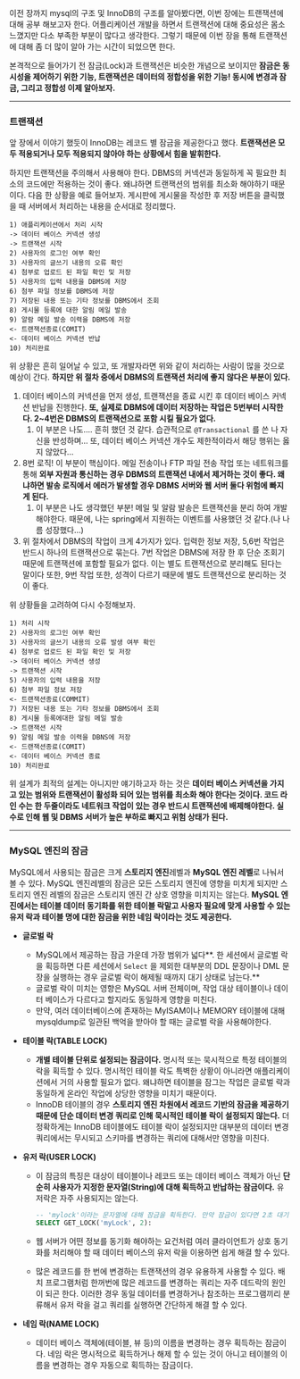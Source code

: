 이전 장까지 mysql의 구조 및 InnoDB의 구조를 알아봤다면, 이번 장에는 트랜잭션에 대해 공부 해보고자 한다. 어플리케이션 개발을 하면서 트랜잭션에 대해 중요성은 몸소 느꼈지만 다소 부족한 부분이 많다고 생각한다. 그렇기 때문에 이번 장을 통해 트랜잭션에 대해 좀 더 많이 알아 가는 시간이 되었으면 한다.

본격적으로 들어가기 전 잠금(Lock)과 트랜잭션은 비슷한 개념으로 보이지만 **잠금은 동시성을 제어하기 위한 기능, 트랜잭션은 데이터의 정합성을 위한 기능!
동시에 변경과 잠금, 그리고 정합성 이제 알아보자.**

---

### 트랜잭션

앞 장에서 이야기 했듯이 InnoDB는 레코드 별 잠금을 제공한다고 했다. **트랜잭션은 모두 적용되거나 모두 적용되지 않아야 하는 상황에서 힘을 발휘한다.**

하지만 트랜잭션을 주의해서 사용해야 한다. DBMS의 커넥션과 동일하게 꼭 필요한 최소의 코드에만 적용하는 것이 좋다. 왜냐하면 트랜잭션의 범위를 최소화 해야하기 때문이다.
다음 한 상황을 예로 들어보자. 게시판에 게시물을 작성한 후 저장 버튼을 클릭했을 때 서버에서 처리하는 내용을 순서대로 정리했다.

```
1) 애플리케이션에서 처리 시작
-> 데이터 베이스 커넥션 생성
-> 트랜잭션 시작
2) 사용자의 로그인 여부 확인
3) 사용자의 글쓰기 내용의 오류 확인 
4) 첨부로 업로드 된 파일 확인 및 저장
5) 사용자의 입력 내용을 DBMS에 저장
6) 첨부 파일 정보를 DBMS에 저장
7) 저장된 내용 또는 기타 정보를 DBMS에서 조회 
8) 게시물 등록에 대한 알림 메일 발송
9) 알람 메일 발송 이력을 DBMS에 저장
<- 트랜잭션종료(COMIT)
<- 데이터 베이스 커넥션 반납 
10) 처리완료
```

위 상황은 흔히 일어날 수 있고, 또 개발자라면 위와 같이 처리하는 사람이 많을 것으로 예상이 간다. **하지만 위 절차 중에서 DBMS의 트랜잭션 처리에 좋지 않다은 부분이 있다.**

1. 데이터 베이스의 커넥션을 먼저 생성, 트랜잭션을 종료 시킨 후 데이터 베이스 커넥션 반납을 진행한다. **또, 실제로 DBMS에 데이터 저장하는 작업은 5번부터 시작한다. 2~4번은 DBMS의 트랜잭션으로 포함 시킬 필요가 없다.**
    1. 이 부분은 나도…. 흔히 했던 것 같다. 습관적으로 `@Transactional` 를 쓴 나 자신을 반성하며… 또, 데이터 베이스 커넥션 개수도 제한적이라서 해당 행위는 옳지 않았다…
2. 8번 로직! 이 부분이 핵심이다. 메일 전송이나 FTP 파일 전송 작업 또는 네트워크를 통해 **외부 자원과 통신하는 경우 DBMS의 트랜잭션 내에서 제거하는 것이 좋다. 왜냐하면 발송 로직에서 에러가 발생할 경우 DBMS 서버와 웹 서버 둘다 위험에 빠지게 된다.**
    1. 이 부분은 나도 생각했던 부분! 메일 및 알람 발송은 트랜잭션을 분리 하여 개발 해야한다. 때문에, 나는 spring에서 지원하는 이벤트를 사용했던 것 같다.(나 나름 성장했다…)
3. 위 절차에서 DBMS의 작업이 크게 4가지가 있다. 입력한 정보 저장, 5,6번 작업은 반드시 하나의 트랜잭션으로 묶는다. 7번 작업은 DBMS에 저장 한 후 단순 조회기 때문에 트랜잭션에 포함할 필요가 없다. 이는 별도 트랜잭션으로 분리해도 된다는 말이다 또한, 9번 작업 또한, 성격이 다르기 때문에 별도 트랜잭션으로 분리하는 것이 좋다.

위 상황들을 고려하여 다시 수정해보자.

```
1) 처리 시작
2) 사용자의 로그인 여부 확인
3) 사용자의 글쓰기 내용의 오류 발생 여부 확인
4) 첨부로 업로드 된 파일 확인 및 저장
-> 데이터 베이스 커넥션 생성
-> 트랜잭션 시작
5) 사용자의 입력 내용을 저장
6) 첨부 파일 정보 저장
<- 트랜잭션종료(COMMIT)
7) 저장된 내용 또는 기타 정보를 DBMS에서 조회 
8) 게시물 등록에대한 알림 메일 발송
-> 트랜잭션 시작
9) 알림 메일 발송 이력을 DBNS에 저장
<- 드랜잭션종료(COMIT)
<- 데이터 베이스 커넥션 종료
10) 처리완료
```

위 설계가 최적의 설계는 아니지만 얘기하고자 하는 것은 **데이터 베이스 커넥션을 가지고 있는 범위와 트랜잭션이 활성화 되어 있는 범위를 최소화 해야 한다는 것이다. 코드 라인 수는 한 두줄이라도 네트워크 작업이 있는 경우 반드시 트랜잭션에 배제해야한다. 실수로 인해 웹 및 DBMS 서버가 높은 부하로 빠지고 위험 상태가 된다.**

---

### MySQL 엔진의 잠금

MySQL에서 사용되는 잠금은 크게 **스토리지 엔진**레벨과 **MySQL 엔진 레벨**로 나눠서 볼 수 있다. MySQL 엔진레벨의 잠금은 모든 스토리지 엔진에 영향을 미치게 되지만 스토리지 엔진 레벨의 잠금은 스토리지 엔진 간 상호 영향을 미치지는 않는다. **MySQL 엔진에서는 테이블 데이터 동기화를 위한 테이블 락말고 사용자 필요에 맞게 사용할 수 있는 유저 락과 테이블 명에 대한 잠금을 위한 네임 락이라는 것도 제공한다.**

- **글로벌 락**
   - MySQL에서 제공하는 잠금 가운데 가장 범위가 넓다**. 한 세션에서 글로벌 락을 획등하면 다른 세션에서 `Select` 을 제외한 대부분의 DDL 문장이나 DML 문장을 실행하는 경우 글로벌 락이 해제될 때까지 대기 상태로 남는다.**
   - 글로벌 락이 미치는 영향은 MySQL 서버 전체이며, 작업 대상 테이블이나 데이터 베이스가 다르다고 할지라도 동일하게 영향을 미친다.
   - 만약, 여러 데이터베이스에 존재하는 MyISAM이나 MEMORY 테이블에 대해 mysqldump로 일관된 백억을 받아야 할 때는 글로벌 락을 사용해야한다.

- **테이블 락(TABLE LOCK)**
   - **개별 테이블 단위로 설정되는 잠금이다.** 명시적 또는 묵시적으로 특정 테이블의 락을 획득할 수 있다. 명시적인 테이블 락도 특벽한 상황이 아니라면 애플리케이션에서 거의 사용할 필요가 없다. 왜냐하면 테이블을 잠그는 작업은 글로벌 락과 동일하게 온라인 작업에 상당한 영향을 미치기 때문이다.
   - InnoDB 테이블의 경우 **스토리지 엔진 차원에서 레코드 기반의 잠금을 제공하기 때문에 단순 데이터 변경 쿼리로 인해 묵시적인 테이블 락이 설정되지 않는다.** 더 정확하게는 InnoDB 테이블에도 테이블 락이 설정되지만 대부분의 데이터 변경 쿼리에서는 무시되고 스키마를 변경하는 쿼리에 대해서만 영향을 미친다.

- **유저 락(USER LOCK)**
   - 이 잠금의 특징은 대상이 테이블이나 레코드 또는 데이터 베이스 객체가 아닌 **단순히 사용자가 지정한 문자열(String)에 대해 획득하고 반납하는 잠금이다.** 유저락은 자주 사용되지는 않는다.

       ```sql
       -- 'mylock'이라는 문자열에 대해 잠금을 획득한다. 만약 잠금이 있다면 2초 대기
       SELECT GET_LOCK('myLock', 2):
       ```

   - 웹 서버가 어떤 정보를 동기화 해야하는 요건처럼 여러 클라이언트가 상호 동기화를 처리해야 할 때 데이터 베이스의 유저 락을 이용하면 쉽게 해결 할 수 있다.
   - 많은 레코드를 한 번에 변경하는 트랜잭션의 경우 유용하게 사용할 수 있다. 배치 프로그램처럼 한꺼번에 많은 레코드를 변경하는 쿼리는 자주 데드락의 원인이 되곤 한다. 이러한 경우 동일 데이터를 변경하거나 참조하는 프로그램끼리 분류해서 유저 락을 걸고 쿼리를 실행하면 간단하게 해결 할 수 있다.

- **네임 락(NAME LOCK)**
   - 데이터 베이스 객체에(테이블, 뷰 등)의 이름을 변경하는 경우 획득하는 잠금이다. 네임 락은 명시적으로 획득하거나 해제 할 수 있는 것이 아니고 테이블의 이름을 변경하는 경우 자동으로 획득하는 잠금이다.